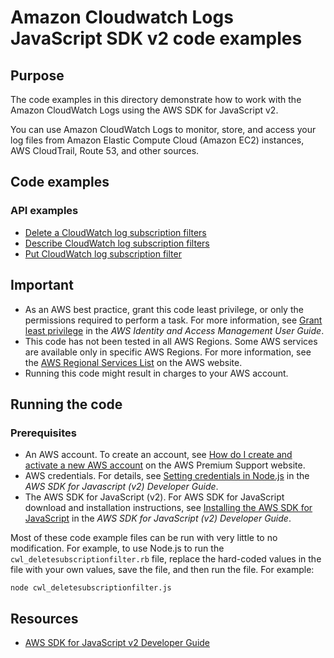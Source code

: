 # Amazon Cloudwatch Logs JavaScript SDK v2 code examples
## Purpose
The code examples in this directory demonstrate how to work with the Amazon CloudWatch Logs 
using the AWS SDK for JavaScript v2.

You can use Amazon CloudWatch Logs to monitor, store, and access your log files from Amazon Elastic Compute Cloud (Amazon EC2) instances, AWS CloudTrail, Route 53, and other sources.

## Code examples
### API examples
- [Delete a CloudWatch log subscription filters](./cwl_deletesubscriptionfilter.js)
- [Describe CloudWatch log subscription filters](./cwl_describesubscriptionfilters.js)
- [Put CloudWatch log subscription filter](./cwl_putsubscriptionfilter.js)


## Important

- As an AWS best practice, grant this code least privilege, or only the 
  permissions required to perform a task. For more information, see 
  [Grant least privilege](https://docs.aws.amazon.com/IAM/latest/UserGuide/best-practices.html#grant-least-privilege) 
  in the *AWS Identity and Access Management User Guide*.
- This code has not been tested in all AWS Regions. Some AWS services are 
  available only in specific AWS Regions. For more information, see the 
  [AWS Regional Services List](https://aws.amazon.com/about-aws/global-infrastructure/regional-product-services/)
  on the AWS website.
- Running this code might result in charges to your AWS account.

## Running the code

### Prerequisites
- An AWS account. To create an account, see [How do I create and activate a new AWS account](https://aws.amazon.com/premiumsupport/knowledge-center/create-and-activate-aws-account/) on the AWS Premium Support website.
- AWS credentials. For details, see  [Setting credentials in Node.js](https://docs.aws.amazon.com/sdk-for-javascript/v2/developer-guide/setting-credentials-node.html) in the 
  *AWS SDK for Javascript (v2) Developer Guide*.
- The AWS SDK for JavaScript (v2). For AWS SDK for JavaScript download and installation instructions, see 
  [Installing the AWS SDK for JavaScript](https://docs.aws.amazon.com/sdk-for-javascript/v2/developer-guide/installing-jssdk.html) in the 
  *AWS SDK for JavaScript (v2) Developer Guide*.

Most of these code example files can be run with very little to no modification. For example, to use Node.js to run 
the `cwl_deletesubscriptionfilter.rb` file, replace the hard-coded values in the file with your own values, save the file, and then run the file. For example:

```
node cwl_deletesubscriptionfilter.js
```

## Resources
 
- [AWS SDK for JavaScript v2 Developer Guide](https://docs.aws.amazon.com/sdk-for-javascript/v2/developer-guide/cloudwatch-examples.html)
